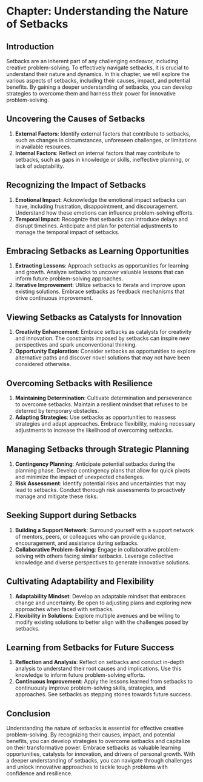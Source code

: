 Chapter: Understanding the Nature of Setbacks
=============================================

Introduction
------------

Setbacks are an inherent part of any challenging endeavor, including creative problem-solving. To effectively navigate setbacks, it is crucial to understand their nature and dynamics. In this chapter, we will explore the various aspects of setbacks, including their causes, impact, and potential benefits. By gaining a deeper understanding of setbacks, you can develop strategies to overcome them and harness their power for innovative problem-solving.

Uncovering the Causes of Setbacks
---------------------------------

1. **External Factors**: Identify external factors that contribute to setbacks, such as changes in circumstances, unforeseen challenges, or limitations in available resources.
2. **Internal Factors**: Reflect on internal factors that may contribute to setbacks, such as gaps in knowledge or skills, ineffective planning, or lack of adaptability.

Recognizing the Impact of Setbacks
----------------------------------

1. **Emotional Impact**: Acknowledge the emotional impact setbacks can have, including frustration, disappointment, and discouragement. Understand how these emotions can influence problem-solving efforts.
2. **Temporal Impact**: Recognize that setbacks can introduce delays and disrupt timelines. Anticipate and plan for potential adjustments to manage the temporal impact of setbacks.

Embracing Setbacks as Learning Opportunities
--------------------------------------------

1. **Extracting Lessons**: Approach setbacks as opportunities for learning and growth. Analyze setbacks to uncover valuable lessons that can inform future problem-solving approaches.
2. **Iterative Improvement**: Utilize setbacks to iterate and improve upon existing solutions. Embrace setbacks as feedback mechanisms that drive continuous improvement.

Viewing Setbacks as Catalysts for Innovation
--------------------------------------------

1. **Creativity Enhancement**: Embrace setbacks as catalysts for creativity and innovation. The constraints imposed by setbacks can inspire new perspectives and spark unconventional thinking.
2. **Opportunity Exploration**: Consider setbacks as opportunities to explore alternative paths and discover novel solutions that may not have been considered otherwise.

Overcoming Setbacks with Resilience
-----------------------------------

1. **Maintaining Determination**: Cultivate determination and perseverance to overcome setbacks. Maintain a resilient mindset that refuses to be deterred by temporary obstacles.
2. **Adapting Strategies**: Use setbacks as opportunities to reassess strategies and adapt approaches. Embrace flexibility, making necessary adjustments to increase the likelihood of overcoming setbacks.

Managing Setbacks through Strategic Planning
--------------------------------------------

1. **Contingency Planning**: Anticipate potential setbacks during the planning phase. Develop contingency plans that allow for quick pivots and minimize the impact of unexpected challenges.
2. **Risk Assessment**: Identify potential risks and uncertainties that may lead to setbacks. Conduct thorough risk assessments to proactively manage and mitigate these risks.

Seeking Support during Setbacks
-------------------------------

1. **Building a Support Network**: Surround yourself with a support network of mentors, peers, or colleagues who can provide guidance, encouragement, and assistance during setbacks.
2. **Collaborative Problem-Solving**: Engage in collaborative problem-solving with others facing similar setbacks. Leverage collective knowledge and diverse perspectives to generate innovative solutions.

Cultivating Adaptability and Flexibility
----------------------------------------

1. **Adaptability Mindset**: Develop an adaptable mindset that embraces change and uncertainty. Be open to adjusting plans and exploring new approaches when faced with setbacks.
2. **Flexibility in Solutions**: Explore multiple avenues and be willing to modify existing solutions to better align with the challenges posed by setbacks.

Learning from Setbacks for Future Success
-----------------------------------------

1. **Reflection and Analysis**: Reflect on setbacks and conduct in-depth analysis to understand their root causes and implications. Use this knowledge to inform future problem-solving efforts.
2. **Continuous Improvement**: Apply the lessons learned from setbacks to continuously improve problem-solving skills, strategies, and approaches. See setbacks as stepping stones towards future success.

Conclusion
----------

Understanding the nature of setbacks is essential for effective creative problem-solving. By recognizing their causes, impact, and potential benefits, you can develop strategies to overcome setbacks and capitalize on their transformative power. Embrace setbacks as valuable learning opportunities, catalysts for innovation, and drivers of personal growth. With a deeper understanding of setbacks, you can navigate through challenges and unlock innovative approaches to tackle tough problems with confidence and resilience.
